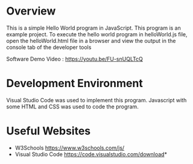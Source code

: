 # Overview

This is a simple Hello World program in JavaScript.
This program is an example project. 
To execute the hello world program in helloWorld.js file, open the helloWorld.html file in a browser and view the output in the console tab of the developer tools

Software Demo Video : https://youtu.be/FU-snUQLTcQ 

# Development Environment

Visual Studio Code was used to implement this program.
Javascript with some HTML and CSS was used to code the program.

# Useful Websites

* W3Schools https://www.w3schools.com/js/
* Visual Studio Code  https://code.visualstudio.com/download*